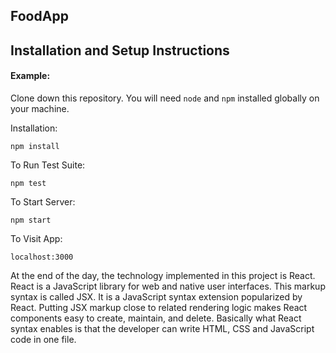 ## FoodApp

## Installation and Setup Instructions

#### Example:  

Clone down this repository. You will need `node` and `npm` installed globally on your machine.  

Installation:

`npm install`  

To Run Test Suite:  

`npm test`  

To Start Server:

`npm start`  

To Visit App:

`localhost:3000`  


At the end of the day, the technology implemented in this project is React. React is a JavaScript library for web and native user interfaces. This markup syntax is called JSX. It is a JavaScript syntax extension popularized by React. Putting JSX markup close to related rendering logic makes React components easy to create, maintain, and delete. Basically what React syntax enables is that the developer can write HTML, CSS and JavaScript code in one file.
